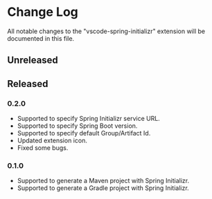 # Change Log
All notable changes to the "vscode-spring-initializr" extension will be documented in this file.

## Unreleased

## Released

### 0.2.0
- Supported to specify Spring Initializr service URL.
- Supported to specify Spring Boot version.
- Supported to specify default Group/Artifact Id.
- Updated extension icon.
- Fixed some bugs.

### 0.1.0
- Supported to generate a Maven project with Spring Initializr.
- Supported to generate a Gradle project with Spring Initializr.
